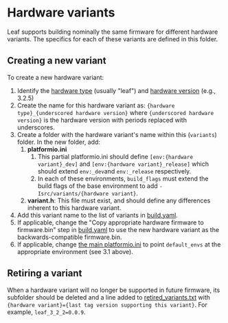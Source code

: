 # Hardware variants

Leaf supports building nominally the same firmware for different hardware variants.  The specifics for each of these variants are defined in this folder.

## Creating a new variant

To create a new hardware variant:

1. Identify the [hardware type](../README.md#hardware-type) (usually "leaf") and [hardware version](../README.md#hardware-version) (e.g., 3.2.5)
2. Create the name for this hardware variant as: `{hardware type}_{underscored hardware version}` where `{underscored hardware version}` is the hardware version with periods replaced with underscores.
3. Create a folder with the hardware variant's name within this (`variants`) folder.  In the new folder, add:
    1. **platformio.ini**
        1. This partial platformio.ini should define `[env:{hardware variant}_dev]` and `[env:{hardware variant}_release]` which should extend `env:_dev`and `env:_release` respectively.
        2. In each of these environments, `build_flags` must extend the build flags of the base environment to add `-Isrc/variants/{hardware variant}`.
    2. **variant.h**: This file must exist, and should define any differences inherent to this hardware variant.
4. Add this variant name to the list of variants in [build.yaml](../../.github/workflows/build.yaml).
5. If applicable, change the "Copy appropriate hardware firmware to firmware.bin" step in [build.yaml](../../.github/workflows/build.yaml) to use the new hardware variant as the backwards-compatible firmware.bin.
6. If applicable, change [the main platformio.ini](../../platformio.ini) to point `default_envs` at the appropriate environment (see 3.1 above).

## Retiring a variant

When a hardware variant will no longer be supported in future firmware, its subfolder should be deleted and a line added to [retired_variants.txt](./retired_variants.txt) with `{hardware variant}={last tag version supporting this variant}`.  For example, `leaf_3_2_2=0.0.9`.
